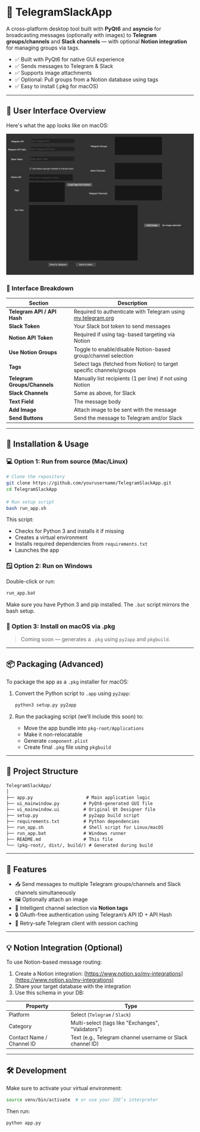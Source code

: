 # 🚀 TelegramSlackApp

A cross-platform desktop tool built with **PyQt6** and **asyncio** for broadcasting messages (optionally with images) to **Telegram groups/channels** and **Slack channels** — with optional **Notion integration** for managing groups via tags.

- ✅ Built with PyQt6 for native GUI experience  
- ✅ Sends messages to Telegram & Slack  
- ✅ Supports image attachments  
- ✅ Optional: Pull groups from a Notion database using tags  
- ✅ Easy to install (.pkg for macOS)

---

## 📸 User Interface Overview

Here's what the app looks like on macOS:

![UI Screenshot](ui-interface.png)

### 🧩 Interface Breakdown

| Section | Description |
|--------|-------------|
| **Telegram API / API Hash** | Required to authenticate with Telegram using [my.telegram.org](https://my.telegram.org) |
| **Slack Token** | Your Slack bot token to send messages |
| **Notion API Token** | Required if using tag-based targeting via Notion |
| **Use Notion Groups** | Toggle to enable/disable Notion-based group/channel selection |
| **Tags** | Select tags (fetched from Notion) to target specific channels/groups |
| **Telegram Groups/Channels** | Manually list recipients (1 per line) if not using Notion |
| **Slack Channels** | Same as above, for Slack |
| **Text Field** | The message body |
| **Add Image** | Attach image to be sent with the message |
| **Send Buttons** | Send the message to Telegram and/or Slack |

---

## 🔧 Installation & Usage

### 💻 Option 1: Run from source (Mac/Linux)

```bash
# Clone the repository
git clone https://github.com/yourusername/TelegramSlackApp.git
cd TelegramSlackApp

# Run setup script
bash run_app.sh
```

This script:
- Checks for Python 3 and installs it if missing
- Creates a virtual environment
- Installs required dependencies from `requirements.txt`
- Launches the app

### 🪟 Option 2: Run on Windows

Double-click or run:

```bat
run_app.bat
```

Make sure you have Python 3 and pip installed. The `.bat` script mirrors the bash setup.

### 🍎 Option 3: Install on macOS via .pkg

> Coming soon — generates a `.pkg` using `py2app` and `pkgbuild`.

---

## 📦 Packaging (Advanced)

To package the app as a `.pkg` installer for macOS:

1. Convert the Python script to `.app` using `py2app`:
   ```bash
   python3 setup.py py2app
   ```

2. Run the packaging script (we’ll include this soon) to:
   - Move the app bundle into `pkg-root/Applications`
   - Make it non-relocatable
   - Generate `component.plist`
   - Create final `.pkg` file using `pkgbuild`

---

## 🧠 Project Structure

```
TelegramSlackApp/
│
├── app.py                    # Main application logic
├── ui_mainwindow.py         # PyQt6-generated GUI file
├── ui_mainwindow.ui         # Original Qt Designer file
├── setup.py                 # py2app build script
├── requirements.txt         # Python dependencies
├── run_app.sh               # Shell script for Linux/macOS
├── run_app.bat              # Windows runner
├── README.md                # This file
└── (pkg-root/, dist/, build/) # Generated during build
```

---

## 🧠 Features

- 📤 Send messages to multiple Telegram groups/channels and Slack channels simultaneously
- 🖼️ Optionally attach an image
- 🧠 Intelligent channel selection via **Notion tags**
- 🔒 OAuth-free authentication using Telegram’s API ID + API Hash
- 🔁 Retry-safe Telegram client with session caching

---

## 💡 Notion Integration (Optional)

To use Notion-based message routing:

1. Create a Notion integration: [https://www.notion.so/my-integrations](https://www.notion.so/my-integrations)
2. Share your target database with the integration
3. Use this schema in your DB:

| Property         | Type          |
|------------------|---------------|
| Platform         | Select (`Telegram` / `Slack`) |
| Category         | Multi-select (tags like "Exchanges", "Validators") |
| Contact Name / Channel ID | Text (e.g., Telegram channel username or Slack channel ID) |

---

## 🛠️ Development

Make sure to activate your virtual environment:

```bash
source venv/bin/activate  # or use your IDE’s interpreter
```

Then run:

```bash
python app.py
```

